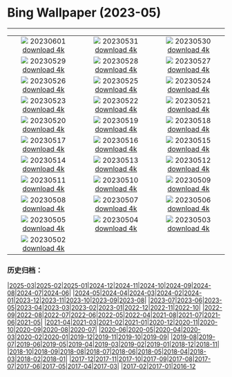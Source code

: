 # Bing Wallpaper (2023-05)
**************
| | | |
| :----: | :----: | :----: |
| ![](https://www.bing.com/th?id=OHR.ReefAwareness_EN-IN1544329394_1920x1080.jpg) 20230601 [download 4k](https://www.bing.com/th?id=OHR.ReefAwareness_EN-IN1544329394_UHD.jpg) | ![](https://www.bing.com/th?id=OHR.WorldOtterDay_EN-IN1276550407_1920x1080.jpg) 20230531 [download 4k](https://www.bing.com/th?id=OHR.WorldOtterDay_EN-IN1276550407_UHD.jpg) | ![](https://www.bing.com/th?id=OHR.HiddenBeach_EN-IN1009573165_1920x1080.jpg) 20230530 [download 4k](https://www.bing.com/th?id=OHR.HiddenBeach_EN-IN1009573165_UHD.jpg) |
| ![](https://www.bing.com/th?id=OHR.Silhouetteofmangoes_EN-IN2114366270_1920x1080.jpg) 20230529 [download 4k](https://www.bing.com/th?id=OHR.Silhouetteofmangoes_EN-IN2114366270_UHD.jpg) | ![](https://www.bing.com/th?id=OHR.TegallalangTerrace_EN-IN0435015951_1920x1080.jpg) 20230528 [download 4k](https://www.bing.com/th?id=OHR.TegallalangTerrace_EN-IN0435015951_UHD.jpg) | ![](https://www.bing.com/th?id=OHR.AloeDichotomum_EN-IN0114436904_1920x1080.jpg) 20230527 [download 4k](https://www.bing.com/th?id=OHR.AloeDichotomum_EN-IN0114436904_UHD.jpg) |
| ![](https://www.bing.com/th?id=OHR.WatSriSawai_EN-IN9312975486_1920x1080.jpg) 20230526 [download 4k](https://www.bing.com/th?id=OHR.WatSriSawai_EN-IN9312975486_UHD.jpg) | ![](https://www.bing.com/th?id=OHR.SaksunFaroe_EN-IN1825652492_1920x1080.jpg) 20230525 [download 4k](https://www.bing.com/th?id=OHR.SaksunFaroe_EN-IN1825652492_UHD.jpg) | ![](https://www.bing.com/th?id=OHR.OldFortress_EN-IN1445892314_1920x1080.jpg) 20230524 [download 4k](https://www.bing.com/th?id=OHR.OldFortress_EN-IN1445892314_UHD.jpg) |
| ![](https://www.bing.com/th?id=OHR.KeralaCoffee_EN-IN3034159364_1920x1080.jpg) 20230523 [download 4k](https://www.bing.com/th?id=OHR.KeralaCoffee_EN-IN3034159364_UHD.jpg) | ![](https://www.bing.com/th?id=OHR.BiodiverseCostaRica_EN-IN8021514039_1920x1080.jpg) 20230522 [download 4k](https://www.bing.com/th?id=OHR.BiodiverseCostaRica_EN-IN8021514039_UHD.jpg) | ![](https://www.bing.com/th?id=OHR.PontdArcole_EN-IN6509712562_1920x1080.jpg) 20230521 [download 4k](https://www.bing.com/th?id=OHR.PontdArcole_EN-IN6509712562_UHD.jpg) |
| ![](https://www.bing.com/th?id=OHR.EuropeanHoneybee_EN-IN6241503150_1920x1080.jpg) 20230520 [download 4k](https://www.bing.com/th?id=OHR.EuropeanHoneybee_EN-IN6241503150_UHD.jpg) | ![](https://www.bing.com/th?id=OHR.SumatranRhino_EN-IN5930187437_1920x1080.jpg) 20230519 [download 4k](https://www.bing.com/th?id=OHR.SumatranRhino_EN-IN5930187437_UHD.jpg) | ![](https://www.bing.com/th?id=OHR.MuseoSoumaya_EN-IN1926951073_1920x1080.jpg) 20230518 [download 4k](https://www.bing.com/th?id=OHR.MuseoSoumaya_EN-IN1926951073_UHD.jpg) |
| ![](https://www.bing.com/th?id=OHR.CormorantBridge_EN-IN1389853448_1920x1080.jpg) 20230517 [download 4k](https://www.bing.com/th?id=OHR.CormorantBridge_EN-IN1389853448_UHD.jpg) | ![](https://www.bing.com/th?id=OHR.AmericanWetlands_EN-IN0884262623_1920x1080.jpg) 20230516 [download 4k](https://www.bing.com/th?id=OHR.AmericanWetlands_EN-IN0884262623_UHD.jpg) | ![](https://www.bing.com/th?id=OHR.MorroJable_EN-IN0488952902_1920x1080.jpg) 20230515 [download 4k](https://www.bing.com/th?id=OHR.MorroJable_EN-IN0488952902_UHD.jpg) |
| ![](https://www.bing.com/th?id=OHR.TheMeghalayaWaterfall_EN-IN6320146549_1920x1080.jpg) 20230514 [download 4k](https://www.bing.com/th?id=OHR.TheMeghalayaWaterfall_EN-IN6320146549_UHD.jpg) | ![](https://www.bing.com/th?id=OHR.SonnyBonoPelicans_EN-IN9950260551_1920x1080.jpg) 20230513 [download 4k](https://www.bing.com/th?id=OHR.SonnyBonoPelicans_EN-IN9950260551_UHD.jpg) | ![](https://www.bing.com/th?id=OHR.WildLupine_EN-IN9585224791_1920x1080.jpg) 20230512 [download 4k](https://www.bing.com/th?id=OHR.WildLupine_EN-IN9585224791_UHD.jpg) |
| ![](https://www.bing.com/th?id=OHR.FootballField_EN-IN8060737169_1920x1080.jpg) 20230511 [download 4k](https://www.bing.com/th?id=OHR.FootballField_EN-IN8060737169_UHD.jpg) | ![](https://www.bing.com/th?id=OHR.CordouanLighthouse_EN-IN3002419578_1920x1080.jpg) 20230510 [download 4k](https://www.bing.com/th?id=OHR.CordouanLighthouse_EN-IN3002419578_UHD.jpg) | ![](https://www.bing.com/th?id=OHR.JimCorbettNationalPark_EN-IN3547668563_1920x1080.jpg) 20230509 [download 4k](https://www.bing.com/th?id=OHR.JimCorbettNationalPark_EN-IN3547668563_UHD.jpg) |
| ![](https://www.bing.com/th?id=OHR.TheChaps_EN-IN0865316362_1920x1080.jpg) 20230508 [download 4k](https://www.bing.com/th?id=OHR.TheChaps_EN-IN0865316362_UHD.jpg) | ![](https://www.bing.com/th?id=OHR.SealLaughing_EN-IN5379477699_1920x1080.jpg) 20230507 [download 4k](https://www.bing.com/th?id=OHR.SealLaughing_EN-IN5379477699_UHD.jpg) | ![](https://www.bing.com/th?id=OHR.HwangmaesanAzaleas_EN-IN8139492893_1920x1080.jpg) 20230506 [download 4k](https://www.bing.com/th?id=OHR.HwangmaesanAzaleas_EN-IN8139492893_UHD.jpg) |
| ![](https://www.bing.com/th?id=OHR.Popocatepetl_EN-IN7907317303_1920x1080.jpg) 20230505 [download 4k](https://www.bing.com/th?id=OHR.Popocatepetl_EN-IN7907317303_UHD.jpg) | ![](https://www.bing.com/th?id=OHR.RebelBase_EN-IN0919958475_1920x1080.jpg) 20230504 [download 4k](https://www.bing.com/th?id=OHR.RebelBase_EN-IN0919958475_UHD.jpg) | ![](https://www.bing.com/th?id=OHR.ThreeWildebeest_EN-IN5007825213_1920x1080.jpg) 20230503 [download 4k](https://www.bing.com/th?id=OHR.ThreeWildebeest_EN-IN5007825213_UHD.jpg) |
| ![](https://www.bing.com/th?id=OHR.KlostersSerneus_EN-IN1836496709_1920x1080.jpg) 20230502 [download 4k](https://www.bing.com/th?id=OHR.KlostersSerneus_EN-IN1836496709_UHD.jpg) |  |  |

### 历史归档：

|[2025-03](/2025-03/2025-03.md)|[2025-02](/2025-02/2025-02.md)|[2025-01](/2025-01/2025-01.md)|[2024-12](/2024-12/2024-12.md)|[2024-11](/2024-11/2024-11.md)|[2024-10](/2024-10/2024-10.md)|[2024-09](/2024-09/2024-09.md)|[2024-08](/2024-08/2024-08.md)|[2024-07](/2024-07/2024-07.md)|[2024-06](/2024-06/2024-06.md)|
|[2024-05](/2024-05/2024-05.md)|[2024-04](/2024-04/2024-04.md)|[2024-03](/2024-03/2024-03.md)|[2024-02](/2024-02/2024-02.md)|[2024-01](/2024-01/2024-01.md)|[2023-12](/2023-12/2023-12.md)|[2023-11](/2023-11/2023-11.md)|[2023-10](/2023-10/2023-10.md)|[2023-09](/2023-09/2023-09.md)|[2023-08](/2023-08/2023-08.md)|
|[2023-07](/2023-07/2023-07.md)|[2023-06](/2023-06/2023-06.md)|[2023-05](/2023-05/2023-05.md)|[2023-04](/2023-04/2023-04.md)|[2023-03](/2023-03/2023-03.md)|[2023-02](/2023-02/2023-02.md)|[2023-01](/2023-01/2023-01.md)|[2022-12](/2022-12/2022-12.md)|[2022-11](/2022-11/2022-11.md)|[2022-10](/2022-10/2022-10.md)|
|[2022-09](/2022-09/2022-09.md)|[2022-08](/2022-08/2022-08.md)|[2022-07](/2022-07/2022-07.md)|[2022-06](/2022-06/2022-06.md)|[2022-05](/2022-05/2022-05.md)|[2022-04](/2022-04/2022-04.md)|[2021-08](/2021-08/2021-08.md)|[2021-07](/2021-07/2021-07.md)|[2021-06](/2021-06/2021-06.md)|[2021-05](/2021-05/2021-05.md)|
|[2021-04](/2021-04/2021-04.md)|[2021-03](/2021-03/2021-03.md)|[2021-02](/2021-02/2021-02.md)|[2021-01](/2021-01/2021-01.md)|[2020-12](/2020-12/2020-12.md)|[2020-11](/2020-11/2020-11.md)|[2020-10](/2020-10/2020-10.md)|[2020-09](/2020-09/2020-09.md)|[2020-08](/2020-08/2020-08.md)|[2020-07](/2020-07/2020-07.md)|
|[2020-06](/2020-06/2020-06.md)|[2020-05](/2020-05/2020-05.md)|[2020-04](/2020-04/2020-04.md)|[2020-03](/2020-03/2020-03.md)|[2020-02](/2020-02/2020-02.md)|[2020-01](/2020-01/2020-01.md)|[2019-12](/2019-12/2019-12.md)|[2019-11](/2019-11/2019-11.md)|[2019-10](/2019-10/2019-10.md)|[2019-09](/2019-09/2019-09.md)|
|[2019-08](/2019-08/2019-08.md)|[2019-07](/2019-07/2019-07.md)|[2019-06](/2019-06/2019-06.md)|[2019-05](/2019-05/2019-05.md)|[2019-04](/2019-04/2019-04.md)|[2019-03](/2019-03/2019-03.md)|[2019-02](/2019-02/2019-02.md)|[2019-01](/2019-01/2019-01.md)|[2018-12](/2018-12/2018-12.md)|[2018-11](/2018-11/2018-11.md)|
|[2018-10](/2018-10/2018-10.md)|[2018-09](/2018-09/2018-09.md)|[2018-08](/2018-08/2018-08.md)|[2018-07](/2018-07/2018-07.md)|[2018-06](/2018-06/2018-06.md)|[2018-05](/2018-05/2018-05.md)|[2018-04](/2018-04/2018-04.md)|[2018-03](/2018-03/2018-03.md)|[2018-02](/2018-02/2018-02.md)|[2018-01](/2018-01/2018-01.md)|
|[2017-12](/2017-12/2017-12.md)|[2017-11](/2017-11/2017-11.md)|[2017-10](/2017-10/2017-10.md)|[2017-09](/2017-09/2017-09.md)|[2017-08](/2017-08/2017-08.md)|[2017-07](/2017-07/2017-07.md)|[2017-06](/2017-06/2017-06.md)|[2017-05](/2017-05/2017-05.md)|[2017-04](/2017-04/2017-04.md)|[2017-03](/2017-03/2017-03.md)|
|[2017-02](/2017-02/2017-02.md)|[2017-01](/2017-01/2017-01.md)|[2016-12](/2016-12/2016-12.md)